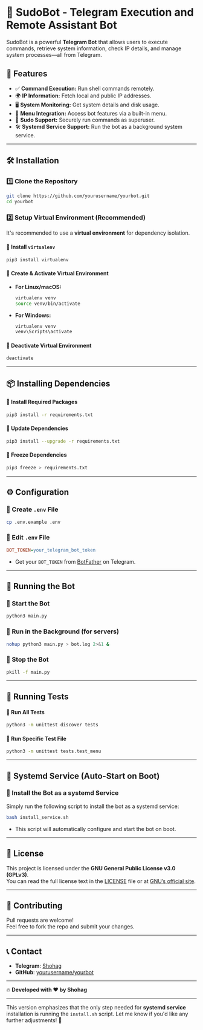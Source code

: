 # 🤖 SudoBot - Telegram Execution and Remote Assistant Bot

SudoBot is a powerful **Telegram Bot** that allows users to execute commands, retrieve system information, check IP details, and manage system processes—all from Telegram.

## 🚀 Features
- ✅ **Command Execution:** Run shell commands remotely.
- 🌍 **IP Information:** Fetch local and public IP addresses.
- 🖥️ **System Monitoring:** Get system details and disk usage.
- 📜 **Menu Integration:** Access bot features via a built-in menu.
- 🔑 **Sudo Support:** Securely run commands as superuser.
- 🛠️ **Systemd Service Support:** Run the bot as a background system service.

---

## 🛠️ Installation

### 1️⃣ Clone the Repository
```bash
git clone https://github.com/yourusername/yourbot.git
cd yourbot
```

### 2️⃣ Setup Virtual Environment (Recommended)
It's recommended to use a **virtual environment** for dependency isolation.

#### 📌 Install `virtualenv`
```bash
pip3 install virtualenv
```

#### 📌 Create & Activate Virtual Environment
- **For Linux/macOS:**
  ```bash
  virtualenv venv
  source venv/bin/activate
  ```
- **For Windows:**
  ```powershell
  virtualenv venv
  venv\Scripts\activate
  ```

#### 📌 Deactivate Virtual Environment
```bash
deactivate
```

---

## 📦 Installing Dependencies

#### 📌 Install Required Packages
```bash
pip3 install -r requirements.txt
```

#### 📌 Update Dependencies
```bash
pip3 install --upgrade -r requirements.txt
```

#### 📌 Freeze Dependencies
```bash
pip3 freeze > requirements.txt
```

---

## ⚙️ Configuration

### 📌 Create `.env` File
```bash
cp .env.example .env
```

### 📌 Edit `.env` File
```ini
BOT_TOKEN=your_telegram_bot_token
```
- Get your `BOT_TOKEN` from [BotFather](https://t.me/BotFather) on Telegram.

---

## 🚀 Running the Bot

### 📌 Start the Bot
```bash
python3 main.py
```

### 📌 Run in the Background (for servers)
```bash
nohup python3 main.py > bot.log 2>&1 &
```

### 📌 Stop the Bot
```bash
pkill -f main.py
```

---

## 🧪 Running Tests

#### 📌 Run All Tests
```bash
python3 -m unittest discover tests
```

#### 📌 Run Specific Test File
```bash
python3 -m unittest tests.test_menu
```

---

## 🔧 Systemd Service (Auto-Start on Boot)

### 📌 Install the Bot as a systemd Service
Simply run the following script to install the bot as a systemd service:
```bash
bash install_service.sh
```

- This script will automatically configure and start the bot on boot.

---

## 📜 License
This project is licensed under the **GNU General Public License v3.0 (GPLv3)**.  
You can read the full license text in the [LICENSE](LICENSE) file or at [GNU’s official site](https://www.gnu.org/licenses/gpl-3.0.en.html).

---

## 🤝 Contributing
Pull requests are welcome!  
Feel free to fork the repo and submit your changes.

---

## 📞 Contact
- **Telegram**: [Shohag](https://t.me/HackerShohag)
- **GitHub**: [yourusername/yourbot](https://github.com/yourusername/yourbot)

---

🔥 **Developed with ❤️ by Shohag**

---

This version emphasizes that the only step needed for **systemd service** installation is running the `install.sh` script. Let me know if you'd like any further adjustments! 🚀
